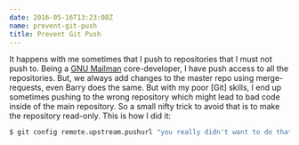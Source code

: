 ```yaml
---
date: 2016-05-16T13:23:08Z
name: prevent-git-push
title: Prevent Git Push
---
```


It happens with me sometimes that I push to repositories that I must not push
to. Being a [GNU Mailman][1] core-developer, I have push access to all the
repositories. But, we always add changes to the master repo using
merge-requests, even Barry does the same. But with my poor [Git] skills, I end
up sometimes pushing to the wrong repository which might lead to bad code inside
of the main repository. So a small nifty trick to avoid that is to make the
repository read-only. This is how I did it:

```bash
$ git config remote.upstream.pushurl "you really didn't want to do that"
```

[1]: http://list.org
